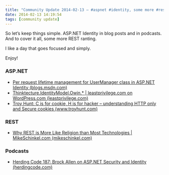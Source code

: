 ```yaml
---
title: "Community Update 2014-02-13 – #aspnet #identity, some more #rest ranting and one podcast"
date: 2014-02-13 14:19:54
tags: [community update]
---
```


So let’s keep things simple. ASP.NET Identity in blog posts and in podcasts. And to cover it all, some more REST ranting.

I like a day that goes focused and simply. 

Enjoy!

### ASP.NET

*   [Per request lifetime management for UserManager class in ASP.NET Identity (blogs.msdn.com)](http://blogs.msdn.com/b/webdev/archive/2014/02/12/per-request-lifetime-management-for-usermanager-class-in-asp-net-identity.aspx)
*   [Thinktecture.IdentityModel.Owin.* | leastprivilege.com on WordPress.com (leastprivilege.com)](http://leastprivilege.com/2014/02/13/thinktecture-identitymodel-owin/)
*   [Troy Hunt: C is for cookie, H is for hacker – understanding HTTP only and Secure cookies (www.troyhunt.com)](http://www.troyhunt.com/2013/03/c-is-for-cookie-h-is-for-hacker.html) 

### REST

*   [Why REST is More Like Religion than Most Technologies | MikeSchinkel.com (mikeschinkel.com)](http://mikeschinkel.com/blog/why-rest-is-more-like-religion-than-most-technologies/) 

### Podcasts

*   [Herding Code 187: Brock Allen on ASP.NET Security and Identity (herdingcode.com)](http://herdingcode.com/herding-code-187-brock-allen-on-asp-net-security-and-identity/#.Uvv1063TeOw.twitter)